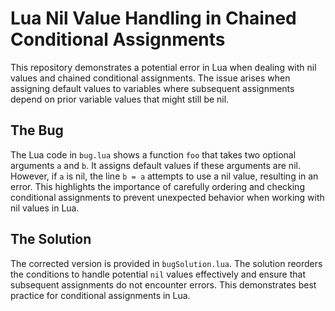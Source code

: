 # Lua Nil Value Handling in Chained Conditional Assignments

This repository demonstrates a potential error in Lua when dealing with nil values and chained conditional assignments. The issue arises when assigning default values to variables where subsequent assignments depend on prior variable values that might still be nil. 

## The Bug
The Lua code in `bug.lua` shows a function `foo` that takes two optional arguments `a` and `b`. It assigns default values if these arguments are nil. However, if `a` is nil, the line `b = a` attempts to use a nil value, resulting in an error.  This highlights the importance of carefully ordering and checking conditional assignments to prevent unexpected behavior when working with nil values in Lua.

## The Solution
The corrected version is provided in `bugSolution.lua`.  The solution reorders the conditions to handle potential `nil` values effectively and ensure that subsequent assignments do not encounter errors. This demonstrates best practice for conditional assignments in Lua.